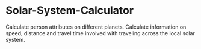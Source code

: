 # Solar-System-Calculator

Calculate person attributes on different planets. Calculate information on speed, distance and travel time involved with traveling across the local solar system.
